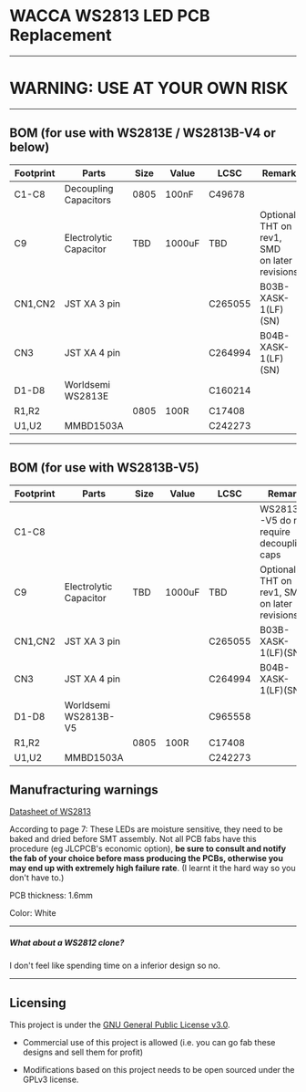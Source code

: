 # WACCA WS2813 LED PCB Replacement

---

# WARNING: USE AT YOUR OWN RISK

---

## BOM (for use with WS2813E / WS2813B-V4 or below)

| Footprint | Parts                  | Size | Value  | LCSC    | Remark                                        |
| --------- | ---------------------- | ---- | ------ | ------- | --------------------------------------------- |
| C1-C8     | Decoupling Capacitors  | 0805 | 100nF  | C49678  |                                               |
| C9        | Electrolytic Capacitor | TBD  | 1000uF | TBD     | Optional. THT on rev1, SMD on later revisions |
| CN1,CN2   | JST XA 3 pin           |      |        | C265055 | B03B-XASK-1(LF)(SN)                           |
| CN3       | JST XA 4 pin           |      |        | C264994 | B04B-XASK-1(LF)(SN)                           |
| D1-D8     | Worldsemi WS2813E      |      |        | C160214 |                                               |
| R1,R2     |                        | 0805 | 100R   | C17408  |                                               |
| U1,U2     | MMBD1503A              |      |        | C242273 |                                               |

---

## BOM (for use with WS2813B-V5)

| Footprint | Parts                  | Size | Value  | LCSC    | Remark                                        |
| --------- | ---------------------- | ---- | ------ | ------- | --------------------------------------------- |
| C1-C8     |                        |      |        |         | WS2813B-V5 do not require decoupling caps     |
| C9        | Electrolytic Capacitor | TBD  | 1000uF | TBD     | Optional. THT on rev1, SMD on later revisions |
| CN1,CN2   | JST XA 3 pin           |      |        | C265055 | B03B-XASK-1(LF)(SN)                           |
| CN3       | JST XA 4 pin           |      |        | C264994 | B04B-XASK-1(LF)(SN)                           |
| D1-D8     | Worldsemi WS2813B-V5   |      |        | C965558 |                                               |
| R1,R2     |                        | 0805 | 100R   | C17408  |                                               |
| U1,U2     | MMBD1503A              |      |        | C242273 |                                               |

## Manufracturing warnings

[Datasheet of WS2813](https://pdf1.alldatasheet.com/datasheet-pdf/view/1134580/WORLDSEMI/WS2813.html)

According to page 7: These LEDs are moisture sensitive, they need to be baked and dried before SMT assembly. Not all PCB fabs have this procedure  (eg JLCPCB's economic option), **be sure to consult and notify the fab of your choice before mass producing the PCBs, otherwise you may end up with extremely high failure rate**. (I learnt it the hard way so you don't have to.)

PCB thickness: 1.6mm

Color: White

---

##### What about a WS2812 clone?

I don't feel like spending time on a inferior design so no.

---

## Licensing

This project is under the [GNU General Public License v3.0](LICENSE.md).

- Commercial use of this project is allowed (i.e. you can go fab these designs and sell them for profit)

- Modifications based on this project needs to be open sourced under the GPLv3 license.
